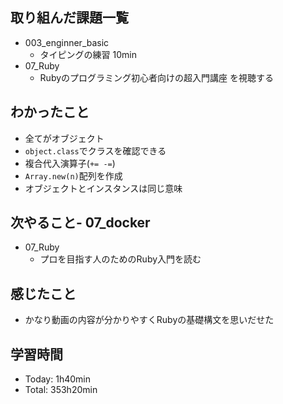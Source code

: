 ## 取り組んだ課題一覧
- 003_enginner_basic
  - タイピングの練習 10min
- 07_Ruby
  - Rubyのプログラミング初心者向けの超入門講座 を視聴する
## わかったこと
  - 全てがオブジェクト
  - `object.class`でクラスを確認できる
  - 複合代入演算子(`+= -=`)
  - `Array.new(n)`配列を作成
  - オブジェクトとインスタンスは同じ意味
## 次やること- 07_docker
- 07_Ruby
  - プロを目指す人のためのRuby入門を読む
## 感じたこと
- かなり動画の内容が分かりやすくRubyの基礎構文を思いだせた
## 学習時間
- Today: 1h40min
- Total: 353h20min